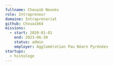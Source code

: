 ```yaml
---
fullname: Chouaib Nounès
role: Intrapreneur
domaine: Intraprenariat
github: Chouaib64
missions:
  - start: 2020-01-01
    end: 2023-06-30
    status: admin
    employer: Agglomération Pau Béarn Pyrénées
startups:
  - histologe
---
```


